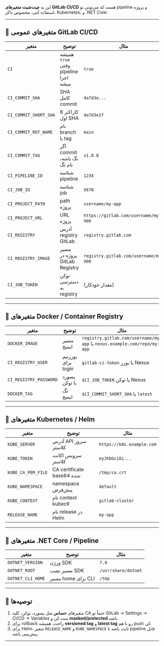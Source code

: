 
این یه **چیت‌شیت متغیرهای GitLab CI/CD** هست که می‌تونی تو pipeline و پروژه استفاده کنی، مخصوص داکر، Kubernetes، و .NET Core:

---

## 🔹 متغیرهای عمومی GitLab CI/CD

| متغیر                 | توضیح                                | مثال                                  |
| --------------------- | ------------------------------------ | ------------------------------------- |
| `CI`                  | همیشه `true` وقتی pipeline اجرا میشه | `true`                                |
| `CI_COMMIT_SHA`       | SHA کامل commit                      | `4a7d3e...`                           |
| `CI_COMMIT_SHORT_SHA` | 8 کاراکتر اول SHA                    | `4a7d3e1f`                            |
| `CI_COMMIT_REF_NAME`  | نام branch یا tag                    | `main`                                |
| `CI_COMMIT_TAG`       | اگر commit تگ باشه، نام تگ           | `v1.0.0`                              |
| `CI_PIPELINE_ID`      | شناسه pipeline                       | `1234`                                |
| `CI_JOB_ID`           | شناسه job                            | `5678`                                |
| `CI_PROJECT_PATH`     | path پروژه                           | `username/my-app`                     |
| `CI_PROJECT_URL`      | URL پروژه                            | `https://gitlab.com/username/my-app`  |
| `CI_REGISTRY`         | آدرس registry GitLab                 | `registry.gitlab.com`                 |
| `CI_REGISTRY_IMAGE`   | مسیر پروژه در GitLab Registry        | `registry.gitlab.com/username/my-app` |
| `CI_JOB_TOKEN`        | توکن دسترسی به registry              | (مقدار خودکار)                        |

---

## 🔹 متغیرهای Docker / Container Registry

| متغیر                  | توضیح              | مثال                                                                     |
| ---------------------- | ------------------ | ------------------------------------------------------------------------ |
| `DOCKER_IMAGE`         | مسیر ایمیج         | `registry.gitlab.com/username/my-app` یا `nexus.example.com/repo/my-app` |
| `CI_REGISTRY_USER`     | یوزرنیم برای login | `gitlab-ci-token` یا یوزر Nexus                                          |
| `CI_REGISTRY_PASSWORD` | پسورد یا توکن      | `$CI_JOB_TOKEN` یا توکن Nexus                                            |
| `DOCKER_TAG`           | تگ ایمیج           | `$CI_COMMIT_SHORT_SHA` یا `latest`                                       |

---

## 🔹 متغیرهای Kubernetes / Helm

| متغیر              | توضیح                     | مثال                      |
| ------------------ | ------------------------- | ------------------------- |
| `KUBE_SERVER`      | آدرس API سرور کلاستر      | `https://k8s.example.com` |
| `KUBE_TOKEN`       | سرویس اکانت کلاستر        | `eyJhbGciOi...`           |
| `KUBE_CA_PEM_FILE` | CA certificate base64 شده | `/tmp/ca.crt`             |
| `KUBE_NAMESPACE`   | namespace پیش‌فرض         | `default`                 |
| `KUBE_CONTEXT`     | نام context kubectl       | `gitlab-cluster`          |
| `RELEASE_NAME`     | نام release در Helm       | `my-app`                  |

---

## 🔹 متغیرهای .NET Core / Pipeline

| متغیر             | توضیح              | مثال                |
| ----------------- | ------------------ | ------------------- |
| `DOTNET_VERSION`  | ورژن SDK           | `7.0`               |
| `DOTNET_ROOT`     | مسیر نصب SDK       | `/usr/share/dotnet` |
| `DOTNET_CLI_HOME` | مسیر home برای CLI | `/tmp`              |

---

## 🔹 توصیه‌ها

1. متغیرهای **حساس** مثل پسورد، توکن، کلید CA حتماً تو GitLab → Settings → CI/CD → Variables ست کن و **masked/protected** باشه.
2. برای rollback راحت، همیشه **versioned tag** و **latest tag** رو با هم push کن.
3. برای Helm، متغیر `RELEASE_NAME` و `KUBE_NAMESPACE` ثابت باشه تا pipeline قابل پیش‌بینی باشه.

---


